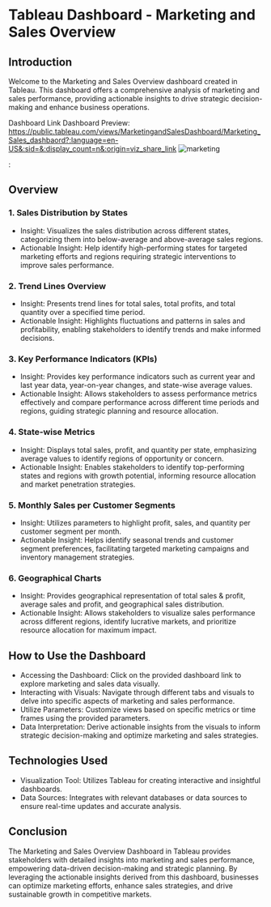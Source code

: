 # Tableau Dashboard - Marketing and Sales Overview
## Introduction
Welcome to the Marketing and Sales Overview dashboard created in Tableau. This dashboard offers a comprehensive analysis of marketing and sales performance, providing actionable insights to drive strategic decision-making and enhance business operations.

Dashboard Link
Dashboard Preview: https://public.tableau.com/views/MarketingandSalesDashboard/Marketing_Sales_dashbaord?:language=en-US&:sid=&:display_count=n&:origin=viz_share_link
![marketing](https://github.com/danny002951106/Tableau_Data_Viz/assets/90948199/cc8abceb-c8ea-48af-a9d4-441857eaf200)

: 

## Overview
### 1. Sales Distribution by States
- Insight: Visualizes the sales distribution across different states, categorizing them into below-average and above-average sales regions.
- Actionable Insight: Help identify high-performing states for targeted marketing efforts and regions requiring strategic interventions to improve sales performance.

### 2. Trend Lines Overview
- Insight: Presents trend lines for total sales, total profits, and total quantity over a specified time period.
- Actionable Insight: Highlights fluctuations and patterns in sales and profitability, enabling stakeholders to identify trends and make informed decisions.
### 3. Key Performance Indicators (KPIs)
- Insight: Provides key performance indicators such as current year and last year data, year-on-year changes, and state-wise average values.
- Actionable Insight: Allows stakeholders to assess performance metrics effectively and compare performance across different time periods and regions, guiding strategic planning and resource allocation.
### 4. State-wise Metrics
- Insight: Displays total sales, profit, and quantity per state, emphasizing average values to identify regions of opportunity or concern.
- Actionable Insight: Enables stakeholders to identify top-performing states and regions with growth potential, informing resource allocation and market penetration strategies.
### 5. Monthly Sales per Customer Segments
- Insight: Utilizes parameters to highlight profit, sales, and quantity per customer segment per month.
- Actionable Insight: Helps identify seasonal trends and customer segment preferences, facilitating targeted marketing campaigns and inventory management strategies.
### 6. Geographical Charts
- Insight: Provides geographical representation of total sales & profit, average sales and profit, and geographical sales distribution.
- Actionable Insight: Allows stakeholders to visualize sales performance across different regions, identify lucrative markets, and prioritize resource allocation for maximum impact.

## How to Use the Dashboard
- Accessing the Dashboard: Click on the provided dashboard link to explore marketing and sales data visually.
- Interacting with Visuals: Navigate through different tabs and visuals to delve into specific aspects of marketing and sales performance.
- Utilize Parameters: Customize views based on specific metrics or time frames using the provided parameters.
- Data Interpretation: Derive actionable insights from the visuals to inform strategic decision-making and optimize marketing and sales strategies.
## Technologies Used
- Visualization Tool: Utilizes Tableau for creating interactive and insightful dashboards.
- Data Sources: Integrates with relevant databases or data sources to ensure real-time updates and accurate analysis.
## Conclusion
The Marketing and Sales Overview Dashboard in Tableau provides stakeholders with detailed insights into marketing and sales performance, empowering data-driven decision-making and strategic planning. By leveraging the actionable insights derived from this dashboard, businesses can optimize marketing efforts, enhance sales strategies, and drive sustainable growth in competitive markets.
